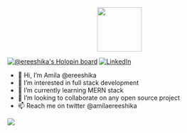 <div id="header" align="center">
  <img src="https://media.giphy.com/media/M9gbBd9nbDrOTu1Mqx/giphy.gif" width="100"/>
</div>

[![@ereeshika's Holopin board](https://holopin.me/ereeshika)](https://holopin.io/@ereeshika)
[![LinkedIn](https://img.shields.io/badge/LinkedIn-%230077B5.svg?logo=linkedin&logoColor=white)](https://www.linkedin.com/in/amila-ereeshika/) 

- 👋 Hi, I’m Amila @ereeshika
- 👀 I’m interested in full stack development
- 🌱 I’m currently learning MERN stack
- 💞️ I’m looking to collaborate on any open source project
- 📫 Reach me on twitter @amilaereeshika

<!---
ereeshika/ereeshika is a ✨ special ✨ repository because its `README.md` (this file) appears on your GitHub profile.
You can click the Preview link to take a look at your changes.
--->

[![](https://visitcount.itsvg.in/api?id=ereeshika&label=Profile%20Views&color=12&icon=0&pretty=true)](https://visitcount.itsvg.in)
<!--
 <a href="https://visitcount.itsvg.in">
  <img src="https://visitcount.itsvg.in/api?id=ereeshika&label=Profile%20Views&color=12&icon=0&pretty=true" />
</a>
--->
